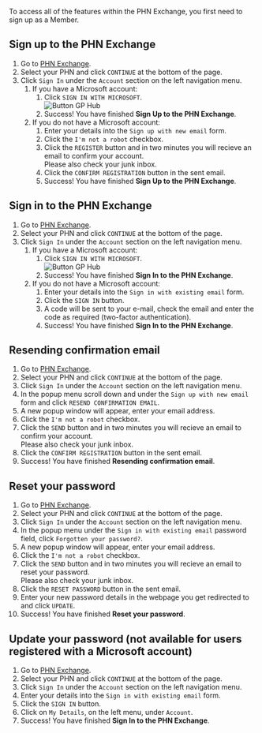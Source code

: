 To access all of the features within the PHN Exchange, you first need to sign up as a Member.

## Sign up to the PHN Exchange

1. Go to <a href="https://www.phnexchange.com.au/" target="_blank">PHN Exchange</a>.
2. Select your PHN and click `CONTINUE` at the bottom of the page.
3. Click `Sign In` under the `Account` section on the left navigation menu.
      1. If you have a Microsoft account:
         1. Click `SIGN IN WITH MICROSOFT`.  
            ![Button GP Hub](../../images/btn-sign-in-microsoft.png)  
         2. Success! You have finished **Sign Up to the PHN Exchange**.
      2. If you do not have a Microsoft account:
         1. Enter your details into the `Sign up with new email` form.
         2. Click the `I'm not a robot` checkbox.
         3. Click the `REGISTER` button and in two minutes you will recieve an email to confirm your account.  
            Please also check your junk inbox.
         4. Click the `CONFIRM REGISTRATION` button in the sent email.
         5. Success! You have finished **Sign Up to the PHN Exchange**.

## Sign in to the PHN Exchange

1. Go to <a href="https://www.phnexchange.com.au/" target="_blank">PHN Exchange</a>.
2. Select your PHN and click `CONTINUE` at the bottom of the page.
3. Click `Sign In` under the `Account` section on the left navigation menu.
      1. If you have a Microsoft account:
         1. Click `SIGN IN WITH MICROSOFT`.  
            ![Button GP Hub](../../images/btn-sign-in-microsoft.png)  
         2. Success! You have finished **Sign In to the PHN Exchange**.
      2. If you do not have a Microsoft account:
         1. Enter your details into the `Sign in with existing email` form.
         2. Click the `SIGN IN` button.
         4. A code will be sent to your e-mail, check the email and enter the code as required (two-factor authentication).
         3. Success! You have finished **Sign In to the PHN Exchange**.

## Resending confirmation email

1. Go to <a href="https://www.phnexchange.com.au/" target="_blank">PHN Exchange</a>.
2. Select your PHN and click `CONTINUE` at the bottom of the page.
3. Click `Sign In` under the `Account` section on the left navigation menu.
4. In the popup menu scroll down and under the `Sign up with new email` form and click `RESEND CONFIRMATION EMAIL`.
5. A new popup window will appear, enter your email address.
6. Click the `I'm not a robot` checkbox.
7. Click the `SEND` button and in two minutes you will recieve an email to confirm your account.  
   Please also check your junk inbox.
8. Click the `CONFIRM REGISTRATION` button in the sent email.
9. Success! You have finished **Resending confirmation email**.

## Reset your password

1. Go to <a href="https://www.phnexchange.com.au/" target="_blank">PHN Exchange</a>.
2. Select your PHN and click `CONTINUE` at the bottom of the page.
3. Click `Sign In` under the `Account` section on the left navigation menu.
4. In the popup menu under the `Sign in with existing email` password field, click `Forgotten your password?`.
5. A new popup window will appear, enter your email address.
6. Click the `I'm not a robot` checkbox.
7. Click the `SEND` button and in two minutes you will recieve an email to reset your password.  
   Please also check your junk inbox.
8. Click the `RESET PASSWORD` button in the sent email.
9. Enter your new password details in the webpage you get redirected to and click `UPDATE`.
10. Success! You have finished **Reset your password**.

## Update your password (not available for users registered with a Microsoft account)

1. Go to <a href="https://www.phnexchange.com.au/" target="_blank">PHN Exchange</a>.
2. Select your PHN and click `CONTINUE` at the bottom of the page.
3. Click `Sign In` under the `Account` section on the left navigation menu.
4. Enter your details into the `Sign in with existing email` form.
5. Click the `SIGN IN` button.
6. Click on `My Details`, on the left menu, under `Account`.
6. Success! You have finished **Sign In to the PHN Exchange**.
